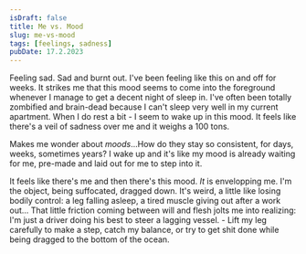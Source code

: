 ```yaml
---
isDraft: false
title: Me vs. Mood
slug: me-vs-mood
tags: [feelings, sadness]
pubDate: 17.2.2023
---
```


Feeling sad. Sad and burnt out. I've been feeling like this on and off for weeks. It strikes me that this mood seems to come into the foreground whenever I manage to get a decent night of sleep in. I've often been totally zombified and brain-dead because I can't sleep very well in my current apartment. When I do rest a bit - I seem to wake up in this mood. It feels like there's a veil of sadness over me and it weighs a 100 tons.

Makes me wonder about _moods_...How do they stay so consistent, for days, weeks, sometimes years? I wake up and it's like my mood is already waiting for me, pre-made and laid out for me to step into it.

It feels like there's me and then there's this mood. _It_ is envelopping me. I'm the object, being suffocated, dragged down. It's weird, a little like losing bodily control: a leg falling asleep, a tired muscle giving out after a work out... That little friction coming between will and flesh jolts me into realizing: I'm just a driver doing his best to steer a lagging vessel. - Lift my leg carefully to make a step, catch my balance, or try to get shit done while being dragged to the bottom of the ocean.
